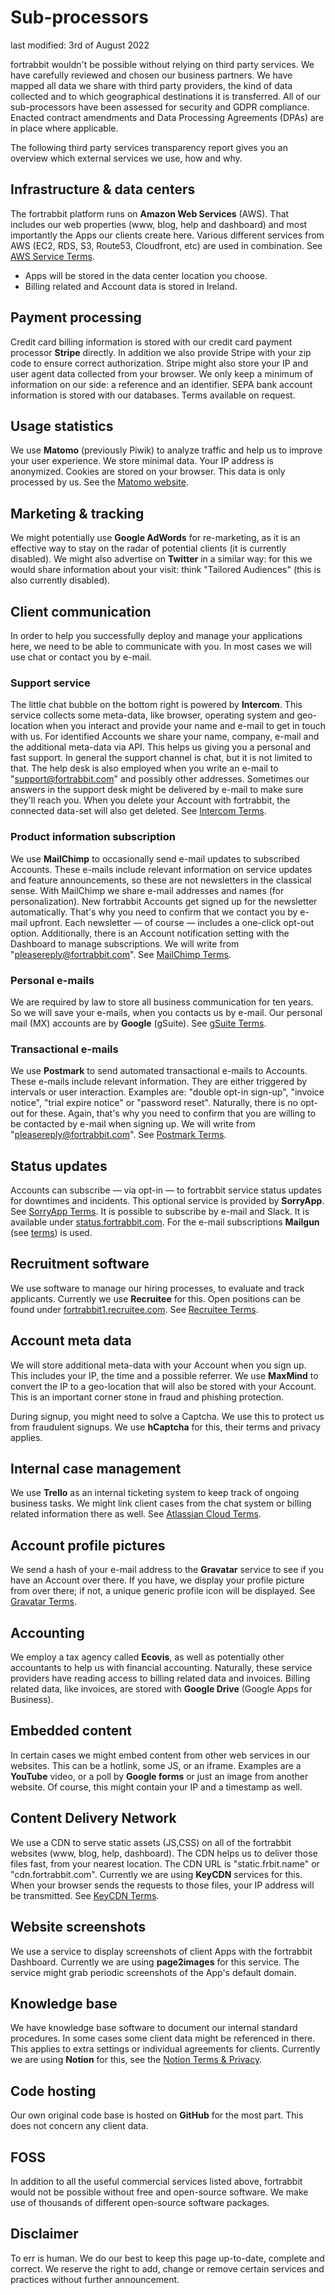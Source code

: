 # Sub-processors

last modified: 3rd of August 2022

fortrabbit wouldn't be possible without relying on third party services. We have carefully reviewed and chosen our business partners. We have mapped all data we share with third party providers, the kind of data collected and to which geographical destinations it is transferred. All of our sub-processors have been assessed for security and GDPR compliance. Enacted contract amendments and Data Processing Agreements (DPAs) are in place where applicable.

The following third party services transparency report gives you an overview which external services we use, how and why.

## Infrastructure & data centers

The fortrabbit platform runs on **Amazon Web Services** (AWS). That includes our web properties (www, blog, help and dashboard) and most importantly the Apps our clients create here. Various different services from AWS (EC2, RDS, S3, Route53, Cloudfront, etc) are used in combination. See [AWS Service Terms](https://aws.amazon.com/service-terms/).

* Apps will be stored in the data center location you choose.
* Billing related and Account data is stored in Ireland.

## Payment processing

Credit card billing information is stored with our credit card payment processor **Stripe** directly. In addition we also provide Stripe with your zip code to ensure correct authorization. Stripe might also store your IP and user agent data collected from your browser. We only keep a minimum of information on our side: a reference and an identifier. SEPA bank account information is stored with our databases. Terms available on request.

## Usage statistics

We use **Matomo** (previously Piwik) to analyze traffic and help us to improve your user experience. We store minimal data. Your IP address is anonymized. Cookies are stored on your browser. This data is only processed by us. See the [Matomo website](https://matomo.org/).

## Marketing & tracking

We might potentially use **Google AdWords** for re-marketing, as it is an effective way to stay on the radar of potential clients (it is currently disabled). We might also advertise on **Twitter** in a similar way: for this we would share information about your visit: think "Tailored Audiences" (this is also currently disabled).

## Client communication

In order to help you successfully deploy and manage your applications here, we need to be able to communicate with you. In most cases we will use chat or contact you by e-mail.

### Support service

The little chat bubble on the bottom right is powered by **Intercom**. This service collects some meta-data, like browser, operating system and geo-location when you interact and provide your name and e-mail to get in touch with us. For identified Accounts we share your name, company, e-mail and the additional meta-data via API. This helps us giving you a personal and fast support. In general the support channel is chat, but it is not limited to that. The help desk is also employed when you write an e-mail to "support@fortrabbit.com" and possibly other addresses. Sometimes our answers in the support desk might be delivered by e-mail to make sure they'll reach you. When you delete your Account with fortrabbit, the connected data-set will also get deleted. See [Intercom Terms](https://www.intercom.com/terms-and-policies#terms).

### Product information subscription

We use **MailChimp** to occasionally send e-mail updates to subscribed Accounts. These e-mails include relevant information on service updates and feature announcements, so these are not newsletters in the classical sense. With MailChimp we share e-mail addresses and names (for personalization). New fortrabbit Accounts get signed up for the newsletter automatically. That's why you need to confirm that we contact you by e-mail upfront. Each newsletter — of course — includes a one-click opt-out option. Additionally, there is an Account notification setting with the Dashboard to manage subscriptions. We will write from "pleasereply@fortrabbit.com". See [MailChimp Terms](https://mailchimp.com/legal/terms/).

### Personal e-mails

We are required by law to store all business communication for ten years. So we will save your e-mails, when you contacts us by e-mail. Our personal mail (MX) accounts are by **Google** (gSuite). See [gSuite Terms](https://gsuite.google.com/terms/standard_terms_checkout.html).

### Transactional e-mails

We use **Postmark** to send automated transactional e-mails to Accounts. These e-mails include relevant information. They are either triggered by intervals or user interaction. Examples are: "double opt-in sign-up", "invoice notice", "trial expire notice" or "password reset". Naturally, there is no opt-out for these. Again, that's why you need to confirm that you are willing to be contacted by e-mail when signing up. We will write from "pleasereply@fortrabbit.com". See [Postmark Terms](https://postmarkapp.com/terms-of-service).

## Status updates

Accounts can subscribe — via opt-in — to fortrabbit service status updates for downtimes and incidents. This optional service is provided by **SorryApp**. See [SorryApp Terms](https://www.sorryapp.com/terms-of-service.html). It is possible to subscribe by e-mail and Slack. It is available under [status.fortrabbit.com](http://status.fortrabbit.com). For the e-mail subscriptions **Mailgun** (see [terms](https://www.mailgun.com/terms)) is used.

## Recruitment software

We use software to manage our hiring processes, to evaluate and track applicants. Currently we use **Recruitee** for this. Open positions can be found under [fortrabbit1.recruitee.com](https://fortrabbit1.recruitee.com). See [Recruitee Terms](https://recruitee.com/terms).

## Account meta data

We will store additional meta-data with your Account when you sign up. This includes your IP, the time and a possible referrer. We use **MaxMind** to convert the IP to a geo-location that will also be stored with your Account. This is an important corner stone in fraud and phishing protection.

During signup, you might need to solve a Captcha. We use this to protect us from fraudulent signups. We use **hCaptcha** for this, their terms and privacy applies.

## Internal case management

We use **Trello** as an internal ticketing system to keep track of ongoing business tasks. We might link client cases from the chat system or billing related information there as well. See [Atlassian Cloud Terms](https://www.atlassian.com/legal/cloud-terms-of-service).

## Account profile pictures

We send a hash of your e-mail address to the **Gravatar** service to see if you have an Account over there. If you have, we display your profile picture from over there; if not, a unique generic profile icon will be displayed. See [Gravatar Terms](https://en.gravatar.com/site/terms-of-service/).

## Accounting

We employ a tax agency called **Ecovis**, as well as potentially other accountants to help us with financial accounting. Naturally, these service providers have reading access to billing related data and invoices. Billing related data, like invoices, are stored with **Google Drive** (Google Apps for Business).

## Embedded content

In certain cases we might embed content from other web services in our websites. This can be a hotlink, some JS, or an iframe. Examples are a **YouTube** video, or a poll by **Google forms** or just an image from another website. Of course, this might contain your IP and a timestamp as well.

## Content Delivery Network

We use a CDN to serve static assets (JS,CSS) on all of the fortrabbit websites (www, blog, help, dashboard). The CDN helps us to deliver those files fast, from your nearest location. The CDN URL is "static.frbit.name" or "cdn.fortrabbit.com". Currently we are using **KeyCDN** services for this. When your browser sends the requests to those files, your IP address will be transmitted. See [KeyCDN Terms](https://www.keycdn.com/terms).

## Website screenshots

We use a service to display screenshots of client Apps with the fortrabbit Dashboard. Currently we are using **page2images** for this service. The service might grab periodic screenshots of the App's default domain.

## Knowledge base

We have knowledge base software to document our internal standard procedures. In some cases some client data might be referenced in there. This applies to extra settings or individual agreements for clients. Currently we are using **Notion** for this, see the [Notion Terms & Privacy](https://www.notion.so/Terms-and-Privacy-28ffdd083dc3473e9c2da6ec011b58ac).

## Code hosting

Our own original code base is hosted on **GitHub** for the most part. This does not concern any client data.

## FOSS

In addition to all the useful commercial services listed above, fortrabbit would not be possible without free and open-source software. We make use of thousands of different open-source software packages.

## Disclaimer

To err is human. We do our best to keep this page up-to-date, complete and correct. We reserve the right to add, change or remove certain services and practices without further announcement.
